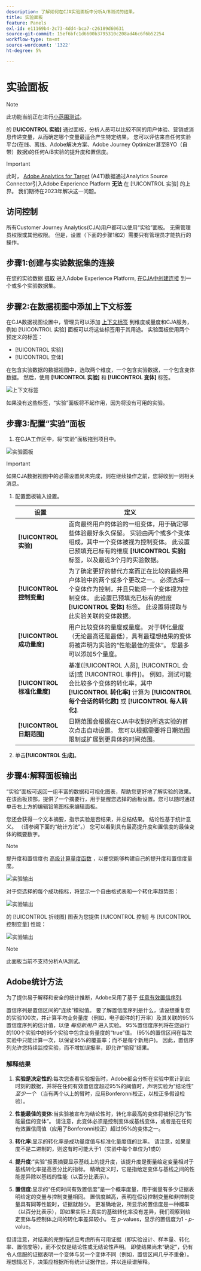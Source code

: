 ```yaml
---
description: 了解如何在CJA实验面板中分析A/B测试的结果。
title: 实验面板
feature: Panels
exl-id: e11169b4-2c73-4dd4-bca7-c26189d60631
source-git-commit: 15ef6bfc1d6600b3795310c208ad46c6f6b52254
workflow-type: tm+mt
source-wordcount: '1322'
ht-degree: 5%

---
```


# 实验面板

>[!NOTE]
>
>此功能当前正在进行[小范围测试](/help/release-notes/releases.md)。

的 **[!UICONTROL 实验]** 通过面板，分析人员可以比较不同的用户体验、营销或消息传递变量，从而确定哪个变量最适合产生特定结果。 您可以评估来自任何实验平台(在线、离线、Adobe解决方案、Adobe Journey Optimizer甚至BYO（自带）数据)的任何A/B实验的提升度和置信度。

>[!IMPORTANT]
>
>此时， [Adobe Analytics for Target](https://experienceleague.adobe.com/docs/target/using/integrate/a4t/a4t.html?lang=zh-Hans) (A4T)数据通过Analytics Source Connector引入Adobe Experience Platform **无法** 在 [!UICONTROL 实验] 的上界。 我们期待在2023年解决这一问题。

## 访问控制

所有Customer Journey Analytics(CJA)用户都可以使用“实验”面板。 无需管理员权限或其他权限。 但是，设置（下面的步骤1和2）需要只有管理员才能执行的操作。

## 步骤1:创建与实验数据集的连接

在您的实验数据 [摄取](https://experienceleague.adobe.com/docs/experience-platform/ingestion/home.html?lang=zh-Hans) 进入Adobe Experience Platform, [在CJA中创建连接](/help/connections/create-connection.md) 到一个或多个实验数据集。

## 步骤2:在数据视图中添加上下文标签

在CJA数据视图设置中，管理员可以添加 [上下文标签](/help/data-views/component-settings/overview.md) 到维度或量度和CJA服务，例如 [!UICONTROL 实验] 面板可以将这些标签用于其用途。 实验面板使用两个预定义的标签：

* [!UICONTROL 实验]
* [!UICONTROL 变体]

在包含实验数据的数据视图中，选取两个维度，一个包含实验数据，一个包含变体数据。 然后，使用 **[!UICONTROL 实验]** 和 **[!UICONTROL 变体]** 标签。

![上下文标签](assets/context-label.png)

如果没有这些标签，“实验”面板将不起作用，因为将没有可用的实验。

## 步骤3:配置“实验”面板

1. 在CJA工作区中，将“实验”面板拖到项目中。

![实验面板](assets/experiment.png)

>[!IMPORTANT]
>如果CJA数据视图中的必需设置尚未完成，则在继续操作之前，您将收到一则相关消息。

1. 配置面板输入设置。

   | 设置 | 定义 |
   | --- | --- |
   | **[!UICONTROL 实验]** | 面向最终用户的体验的一组变体，用于确定哪些体验最好永久保留。 实验由两个或多个变体组成，其中一个变体被视为控制变体。 此设置已预填充已标有的维度  **[!UICONTROL 实验]** 标签，以及最近3个月的实验数据。 |
   | **[!UICONTROL 控制变量]** | 为了确定更好的替代方案而正在比较的最终用户体验中的两个或多个更改之一。 必须选择一个变体作为控制，并且只能将一个变体视为控制变体。 此设置已预填充已标有的维度  **[!UICONTROL 变体]** 标签。 此设置将提取与此实验关联的变体数据。 |
   | **[!UICONTROL 成功量度]** | 用户比较变体的量度或量度。 对于转化量度（无论最高还是最低），具有最理想结果的变体将被声明为实验的“性能最佳的变体”。 您最多可以添加5个量度。 |
   | **[!UICONTROL 标准化量度]** | 基准([!UICONTROL 人员], [!UICONTROL 会话]或 [!UICONTROL 事件])。 例如，测试可能会比较多个变体的转化率，其中 **[!UICONTROL 转化率]** 计算为 **[!UICONTROL 每个会话的转化数]** 或 **[!UICONTROL 每人转化]**. |
   | **[!UICONTROL 日期范围]** | 日期范围会根据在CJA中收到的所选实验的首次点击自动设置。 您可以根据需要将日期范围限制或扩展到更具体的时间范围。 |

1. 单击&#x200B;**[!UICONTROL 生成]**。

## 步骤4:解释面板输出

“实验”面板可返回一组丰富的数据和可视化图表，帮助您更好地了解实验的效果。 在该面板顶部，提供了一个摘要行，用于提醒您选择的面板设置。您可以随时通过单击右上方的编辑铅笔图标来编辑面板。

您还会获得一个文本摘要，指示实验是否结果，并总结结果。 结论性基于统计意义。 （请参阅下面的“统计方法”。） 您可以看到具有最高提升度和置信度的最佳变体的概要数字。

>[!NOTE]
>
>提升度和置信度也 [高级计算量度函数](/help/components/calc-metrics/cm-adv-functions.md) ，以便您能够构建自己的提升度和置信度量度。

![实验输出](assets/exp-output1.png)

对于您选择的每个成功指标，将显示一个自由格式表和一个转化率趋势图：

![实验输出](assets/exp-output2.png)

的 [!UICONTROL 折线图] 图表为您提供 [!UICONTROL 控制] 与 [!UICONTROL 控制变量] 性能：

![实验输出](assets/exp-output3.png)

>[!NOTE]
>
>此面板当前不支持分析A/A测试。

## Adobe统计方法

为了提供易于解释和安全的统计推断，Adobe采用了基于 [任意有效置信序列](https://doi.org/10.48550/arXiv.2103.06476).

置信序列是置信区间的“连续”模拟值。 要了解置信度序列是什么，请设想重复您的实验100次，并计算平均业务量度（例如，电子邮件的打开率）及其关联的95%置信度序列的估计值，以便 *每位新用户* 进入实验。 95%置信度序列将在您运行的100个实验中的95个实验中包含业务量度的“true”值。 (95%的置信区间在每次实验中只能计算一次，以保证95%的覆盖率；而不是每个新用户)。 因此，置信序列允许您持续监控实验，而不增加误报率，即允许“偷窥”结果。

### 解释结果

1. **实验是决定性的**:每次您查看实验报告时，Adobe都会分析在实验中累计到此时刻的数据，并将在任何有效置信度超过95%的阈值时，声明实验为“结论性” *至少一个* （当有两个以上的臂时，应用Bonferonni校正，以校正多假设检验）。

2. **性能最佳的变体**:当实验被宣布为结论性时，转化率最高的变体将被标记为“性能最佳的变体”。 请注意，此变体必须是控制变体或基线变体，或者是在任何有效置信阈值（应用了Bonferonni校正）超过95%的变体之一。

3. **转化率**:显示的转化率是成功量度值与标准化量度值的比率。 请注意，如果量度不是二进制的，则这有时可能大于1（实验中每个单位为1或0）

4. **提升度**:“实验”报表摘要显示基线上的提升度，该提升度是衡量给定变量相对于基线转化率提高百分比的指标。 精确定义时，它是指给定变体与基线之间的性能差异除以基线的性能（以百分比表示）。

5. **置信度**:显示的“任何时间有效置信度”是一个概率度量，用于衡量有多少证据表明给定的变量与控制变量相同。 置信度越高，表明在假设控制变量和非控制变量具有同等性能时，证据就越少。 更准确地说，所显示的置信度是一种概率（以百分比表示），即如果实际上真实的基础转化率没有差异，我们观察到给定变体与控制体之间的转化率差异较小。 在 *p*-values，显示的置信度为1 - *p*-value。

但请注意，对结果的完整描述应考虑所有可用证据（即实验设计、样本量、转化率、置信度等），而不仅仅是结论性或无结论性声明。 即使结果尚未“确定”，仍有令人信服的证据表明一个变体与另一个变体不同（例如，置信区间几乎不重叠）。 理想情况下，决策应根据所有统计证据作出，并以连续谱解释。
